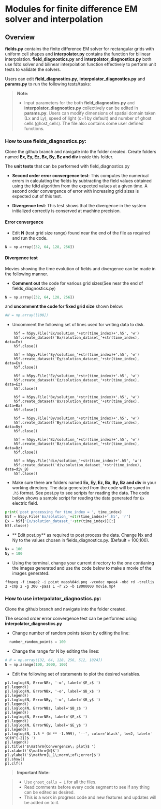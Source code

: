# Modules for finite difference EM solver and interpolation

## Overview

**fields.py** contains the finite difference EM solver for rectangular grids with uniform cell shapes and **interpolator.py** contains the function for bilinear interpolation. **field_diagnostics.py** and **interpolator_diagnostics.py** both use fdtd solver and bilinear interpolation function effectively to perform unit tests to validate the solvers.

Users can edit **field_diagnostics.py**, **interpolator_diagnostics.py** and **params.py** to run the following tests/tasks:

> **Note:**
> -  Input parameters for the both **field_diagnostics.py** and **interpolator_diagnostics.py**  collectively can be edited in **params.py**. Users can modify dimensions of spatial domain taken (Lx and Ly), speed of light (c=1 by default) and number of ghost cells (ghost_cells). The file also contains some user defined functions.

### How to use fields_diagnostics.py:

Clone the github branch and navigate into the folder created. Create folders named **Ex, Ey, Ez, Bx, By, Bz and div** inside this folder.

The **unit tests** that can be performed with field_diagnostics.py

* **Second order error convergence test**: This computes the numerical errors in calculating the fields by subtracting the field values obtained using the fdtd algorithm from the expected values at a given time. A second order convergence of error with increasing grid sizes is expected out of this test.

* **Divergence test**: This test shows that the divergence in the system initialized correctly is conserved at machine precision.

#### Error convergence

*  Edit **N** (test grid size range) found near the end of the file as required and run the code.

```python
N = np.array([32, 64, 128, 256])
```

#### Divergence test

Movies showing the time evolution of fields and divergence can be made in the following manner.

* **Comment out** the code for various grid sizes(See near the end of fields_diagnostics.py)
```python
N = np.array([32, 64, 128, 256])
```
and **uncomment the code for fixed grid size** shown below:
```python
#N = np.array([100])
```

* Uncomment the following set of lines used for writing data to disk.

```
    h5f = h5py.File('Ex/solution_'+str(time_index)+'.h5', 'w')
    h5f.create_dataset('Ex/solution_dataset_'+str(time_index), data=Ex)
    h5f.close()

    h5f = h5py.File('Ey/solution_'+str(time_index)+'.h5', 'w')
    h5f.create_dataset('Ey/solution_dataset_'+str(time_index), data=Ey)
    h5f.close()

    h5f = h5py.File('Ez/solution_'+str(time_index)+'.h5', 'w')
    h5f.create_dataset('Ez/solution_dataset_'+str(time_index), data=Ez)
    h5f.close()

    h5f = h5py.File('Bx/solution_'+str(time_index)+'.h5', 'w')
    h5f.create_dataset('Bx/solution_dataset_'+str(time_index), data=Bx)
    h5f.close()

    h5f = h5py.File('By/solution_'+str(time_index)+'.h5', 'w')
    h5f.create_dataset('By/solution_dataset_'+str(time_index), data=By)
    h5f.close()

    h5f = h5py.File('Bz/solution_'+str(time_index)+'.h5', 'w')
    h5f.create_dataset('Bz/solution_dataset_'+str(time_index), data=Bz)
    h5f.close()

    h5f = h5py.File('div/solution_'+str(time_index)+'.h5', 'w')
    h5f.create_dataset('div/solution_dataset_'+str(time_index), data=div_B)
    h5f.close()
```

* Make sure there are folders named **Ex, Ey, Ez, Bx, By, Bz and div** in your working directory. The data generated from the code will be saved in `.h5` format. See post.py to see scripts for reading the data. The code below shows a sample script for reading the data generated for `Ex` electric field.

```python
print('post processing for time_index = ', time_index)
h5f = h5py.File('Ex/solution_'+str(time_index)+'.h5', 'r')
Ex = h5f['Ex/solution_dataset_'+str(time_index)][:]
h5f.close()
```

* ** Edit post.py** as required to post process the data. Change Nx and Ny to the values chosen in fields_diagnostics.py. (Default = 100,100).

```python
Nx = 100
Ny = 100
```

* Using the terminal, change your current directory to the one contianing the images generated and use the code below to make a movie of the images generated.

```
ffmpeg -f image2 -i point_mass%04d.png -vcodec mpeg4 -mbd rd -trellis 2 -cmp 2 -g 300 -pass 1 -r 25 -b 18000000 movie.mp4
```

### How to use interpolator_diagnostics.py:

Clone the github branch and navigate into the folder created.

The second order error convergence test can be performed using **interpolator_diagnostics.py**


* Change number of random points taken by editing the line:
```python
  number_random_points = 100
```

*  Change the range for N by editing the lines:

```python
# N = np.array([32, 64, 128, 256, 512, 1024])
N = np.arange(100, 3000, 100)
```
*  Edit  the following set of statements to plot the desired variables.

```
pl.loglog(N, ErrorNEz, '-o', label='$E_z$ ')
pl.legend()
pl.loglog(N, ErrorNBx, '-o', label='$B_x$ ')
pl.legend()
pl.loglog(N, ErrorNBy, '-o', label='$B_y$ ')
pl.legend()
pl.loglog(N, ErrorNBz, label='$B_z$ ')
pl.legend()
pl.loglog(N, ErrorNEx, label='$E_x$ ')
pl.legend()
pl.loglog(N, ErrorNEy, label='$E_y$ ')
pl.legend()
pl.loglog(N, 1.5 * (N ** -1.999), '--', color='black', lw=2, label=' $O(N^{-2})$ ')
pl.legend()
pl.title('$\mathrm{Convergence\; plot}$ ')
pl.xlabel('$\mathrm{N}$')
pl.ylabel('$\mathrm{L_1\;norm\;of\;error}$')
pl.show()
pl.clf()
```

> **Important Note:**

> -  Use `ghost_cells = 1` for all the files.
> - Read comments before every code segment to see if any thing can be edited as desired.
> - This is a work in progress code and new features and updates will be added on to it.
